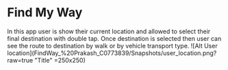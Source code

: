 # Find My Way
 In this app user is show their current location and allowed to select their final destination with double tap. Once destination is
 selected then user can see the route to destination by walk or by vehicle transport type.
![Alt User location](FindWay_%20Prakash_C0773839/Snapshots/user_location.png?raw=true "Title" =250x250)

